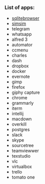 ### List of apps:

- [sqlitebrowser](http://sqlitebrowser.org/)
- [simsim](https://github.com/dsmelov/simsim)
- telegram
- whatsapp
- alfred 3
- automator
- ccmenu
- charles
- dash
- dropbox
- docker
- evernote
- gimp
- firefox
- giphy capture
- chrome
- grammarly
- iterm
- intellij
- macdown
- overkill
- postgres
- slack
- skype
- sourcetree
- teamviewwer
- texstudio
- vlc
- virtualbox
- trello
- tomato one
